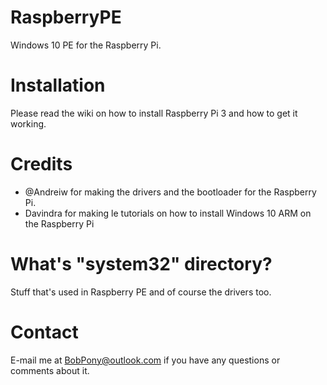# RaspberryPE
Windows 10 PE for the Raspberry Pi.
# Installation
Please read the wiki on how to install Raspberry Pi 3 and how to get it working.
# Credits
- @Andreiw for making the drivers and the bootloader for the Raspberry Pi.
- Davindra for making le tutorials on how to install Windows 10 ARM on the Raspberry Pi
# What's "system32" directory?
Stuff that's used in Raspberry PE and of course the drivers too.
# Contact
E-mail me at BobPony@outlook.com if you have any questions or comments about it.
